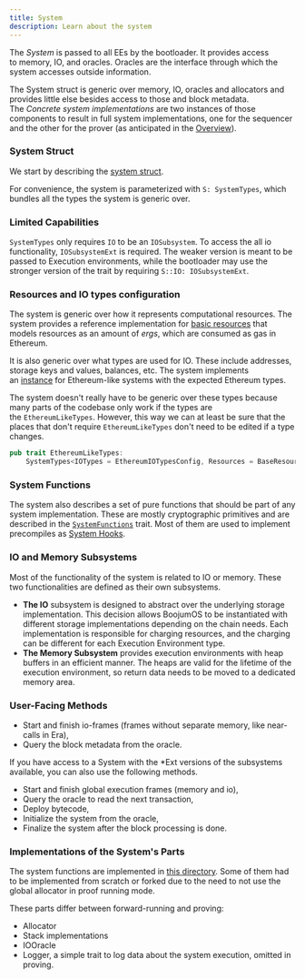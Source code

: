 ```yaml
---
title: System
description: Learn about the system
---
```


The *System* is passed to all EEs by the bootloader.
It provides access to memory, IO, and oracles. Oracles are the interface through which the system accesses outside information.

The System struct is generic over memory, IO, oracles and allocators and provides little else besides
access to those and block metadata. The *Concrete system implementations* are two instances of those components to result in full system
implementations, one for the sequencer and the other for the prover (as anticipated in the
[Overview](/zksync-protocol/zksyncos/overview#running-environments)).

### System Struct

We start by describing the [system struct](https://github.com/matter-labs/zk_ee/blob/main/zk_ee/src/system/mod.rs).

For convenience, the system is parameterized with `S: SystemTypes`, which bundles all the types the system is generic over.

### Limited Capabilities

`SystemTypes` only requires `IO` to be an `IOSubsystem`. To access the all io functionality, `IOSubsystemExt` is required.
The weaker version is meant to be passed to Execution environments, while the bootloader may use the stronger version of the trait by
requiring `S::IO: IOSubsystemExt`.

### Resources and IO types configuration

The system is generic over how it represents computational resources. The system provides a reference implementation for
[basic resources](https://github.com/matter-labs/zk_ee/blob/main/zk_ee/src/reference_implementations/mod.rs) that models resources as an amount
of *ergs*, which are consumed as gas in Ethereum.

It is also generic over what types are used for IO. These include addresses, storage keys and values, balances, etc. The system implements
an [instance](https://github.com/matter-labs/zk_ee/blob/main/zk_ee/src/types_config/mod.rs) for Ethereum-like systems with the expected
Ethereum types.

The system doesn't really have to be generic over these types because many parts of the codebase only work if the types are the `EthereumLikeTypes`.
However, this way we can at least be sure that the places that don't require `EthereumLikeTypes` don't need to be edited if a type changes.

```rust
pub trait EthereumLikeTypes:
    SystemTypes<IOTypes = EthereumIOTypesConfig, Resources = BaseResources> {}
```

### System Functions

The system also describes a set of pure functions that should be part of any system implementation.
These are mostly cryptographic primitives and are described in the
[`SystemFunctions`](https://github.com/matter-labs/zk_ee/blob/main/zk_ee/src/system/base_system_functions.rs) trait. Most of them are used to
implement precompiles as [System Hooks](/zksync-protocol/zksyncos/hooks-flows).

### IO and Memory Subsystems

Most of the functionality of the system is related to IO or memory. These two functionalities are defined as their own subsystems.

- **The IO** subsystem is designed to abstract over the underlying storage implementation. This decision allows BoojumOS to be instantiated with
different storage implementations depending on the chain needs. Each implementation is responsible for charging resources,
and the charging can be different for each Execution Environment type.
- **The Memory Subsystem** provides execution environments with heap buffers in an efficient manner.
The heaps are valid for the lifetime of the execution environment, so return data needs to be moved to a dedicated memory area.

### User-Facing Methods

- Start and finish io-frames (frames without separate memory, like near-calls in Era),
- Query the block metadata from the oracle.

If you have access to a System with the *Ext versions of the subsystems available, you can also use the following methods.

- Start and finish global execution frames (memory and io),
- Query the oracle to read the next transaction,
- Deploy bytecode,
- Initialize the system from the oracle,
- Finalize the system after the block processing is done.

### Implementations of the System's Parts

The system functions are implemented in [this directory](https://github.com/matter-labs/zk_ee/blob/main/basic_system/src/system_functions).
Some of them had to be implemented from scratch or forked due to the need to not use the global allocator in proof running mode.

These parts differ between forward-running and proving:

- Allocator
- Stack implementations
- IOOracle
- Logger, a simple trait to log data about the system execution, omitted in proving.
